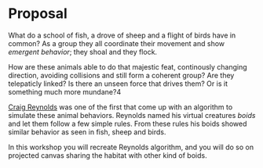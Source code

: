 # Proposal
What do a school of fish, a drove of sheep and a flight of birds have in common? As a group they all coordinate their movement and show _emergent behavior_; they shoal and they flock.

How are these animals able to do that majestic feat, continously changing direction, avoiding collisions and still form a coherent group? Are they telepaticly linked? Is there an unseen force that drives them? Or is it something much more mundane?4

[Craig Reynolds](https://www.red3d.com/cwr/) was one of the first that come up with an algorithm to simulate these animal behaviors. Reynolds named his virtual creatures _boids_ and let them follow a few simple rules. From these rules his boids showed similar behavior as seen in fish, sheep and birds.

In this workshop you will recreate Reynolds algorithm, and you will do so on projected canvas sharing the habitat with other kind of boids.
